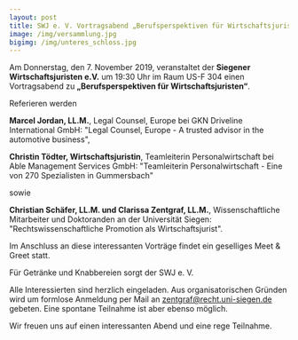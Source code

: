 ```yaml
---
layout: post
title: SWJ e. V. Vortragsabend „Berufsperspektiven für Wirtschaftsjuristen“ – 07.11.2019 19:30 Uhr, US-F 304
image: /img/versammlung.jpg
bigimg: /img/unteres_schloss.jpg
---
```


Am Donnerstag, den 7. November 2019, veranstaltet der **Siegener Wirtschaftsjuristen e.V.** um 19:30 Uhr im Raum US-F 304 einen Vortragsabend zu **„Berufsperspektiven für Wirtschaftsjuristen“**.

Referieren werden

**Marcel Jordan, LL.M.**, Legal Counsel, Europe bei GKN Driveline International GmbH: "Legal Counsel, Europe - A trusted advisor in the automotive business",

**Christin Tödter, Wirtschaftsjuristin**, Teamleiterin Personalwirtschaft bei Able Management Services GmbH: "Teamleiterin Personalwirtschaft - Eine von 270 Spezialisten in Gummersbach"

sowie

**Christian Schäfer, LL.M. und Clarissa Zentgraf, LL.M.**, Wissenschaftliche Mitarbeiter und Doktoranden an der Universität Siegen: "Rechtswissenschaftliche Promotion als Wirtschaftsjurist".

Im Anschluss an diese interessanten Vorträge findet ein geselliges Meet & Greet statt.

Für Getränke und Knabbereien sorgt der SWJ e. V.

Alle Interessierten sind herzlich eingeladen. Aus organisatorischen Gründen wird um formlose Anmeldung per Mail an zentgraf@recht.uni-siegen.de gebeten. Eine spontane Teilnahme ist aber ebenso möglich.

Wir freuen uns auf einen interessanten Abend und eine rege Teilnahme.

